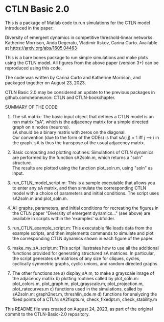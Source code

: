 # CTLN Basic 2.0

This is a package of Matlab code to run simulations for the CTLN model introduced in the paper:

Diversity of emergent dynamics in competitive threshold-linear networks.
Katherine Morrison, Anda Degeratu, Vladimir Itskov, Carina Curto.
Available at https://arxiv.org/abs/1605.04463

This is a bare bones package to run simple simulations and make plots using the CTLN model. 
All figures from the above paper (version 3+) can be reproduced using this code.

The code was written by Carina Curto and Katherine Morrison, and packaged together on August 23, 2023.

CTLN Basic 2.0 may be considered an update to the previous packages in 
github.com/nebneuron: CTLN and CTLN-bookchapter.

SUMMARY OF THE CODE:

1. The sA matrix:
The basic input object that defines a CTLN model is an nxn matrix "sA", 
which is the adjacency matrix for a simple directed graph on n nodes (neurons).  
sA should be a binary matrix with zeros on the diagonal.  
Our convention (due to the form of the ODEs) is that sA(i,j) = 1 iff j --> i in the graph. 
sA is thus the transpose of the usual adjacency matrix.

2. Basic computing and plotting routines:
Simulations of CTLN dynamics are performed by the function sA2soln.m, which returns a "soln" structure.  
The results are plotted using the function plot_soln.m, using "soln" as input.

3. run_CTLN_model_script.m:
This is a sample executable that allows you to enter any sA matrix, and then simulate 
the corresponding CTLN model with a choice of parameters and initial conditions. 
The script uses sA2soln.m and plot_soln.m.

4. All graphs, parameters, and initial conditions for recreating the figures in the 
CTLN paper "Diversity of emergent dynamics..." (see above) 
are available in scripts within the 'examples' subfolder.

5. run_CTLN_example_script.m:
This executable file loads data from the example scripts, and then implements commands
to simulate and plot the corresponding CTLN dynamics shown in each figure of the paper.

6. make_my_sA_script.m:
This script illustrates how to use all the additional functions provided for generating 
structured sA matrices.  In particular, the script generates sA matrices of any size for 
cliques, cycles, cyclically symmetric graphs, cyclic unions, and random directed graphs.

7. The other functions are 
        a) display_sA.m, to make a grayscale image of the adjacency matrix
	b) plotting routines called by plot_soln.m: 
	    plot_colors.m, plot_graph.m, plot_grayscale.m, plot_projection.m, plot_ratecurves.m
	c) functions used in the simulations, called by sA2soln.m: 
	    graph2net.m, threshlin_ode.m
	d) functions for analyzing the fixed points of a CTLN: 
	    sA2fixpts.m, check_fixedpt.m, check_stability.m

This README file was created on August 24, 2023, as part of the original commit to
the CTLN-Basic-2.0 repository.

